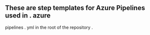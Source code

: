 These
are
step
templates
for
Azure
Pipelines
used
in
.
azure
-
pipelines
.
yml
in
the
root
of
the
repository
.
